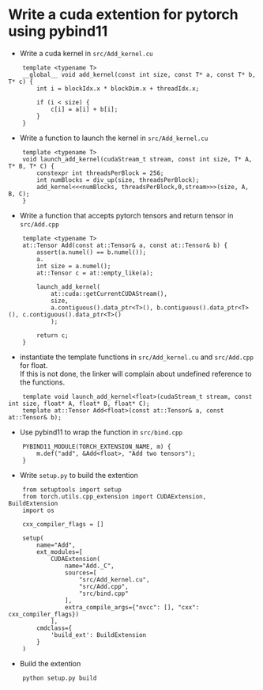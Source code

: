 # Write a cuda extention for pytorch using pybind11

* Write a cuda kernel in `src/Add_kernel.cu`
```CUDA
    template <typename T>
    __global__ void add_kernel(const int size, const T* a, const T* b, T* c) {
        int i = blockIdx.x * blockDim.x + threadIdx.x;

        if (i < size) {
            c[i] = a[i] + b[i];
        }
    }
```
* Write a function to launch the kernel in `src/Add_kernel.cu`
```
    template <typename T>
    void launch_add_kernel(cudaStream_t stream, const int size, T* A, T* B, T* C) {
        constexpr int threadsPerBlock = 256;
        int numBlocks = div_up(size, threadsPerBlock);
        add_kernel<<<numBlocks, threadsPerBlock,0,stream>>>(size, A, B, C);
    }
```
* Write a function that accepts pytorch tensors and return tensor in `src/Add.cpp`
```
    template <typename T>
    at::Tensor Add(const at::Tensor& a, const at::Tensor& b) {
        assert(a.numel() == b.numel());
        a.
        int size = a.numel();
        at::Tensor c = at::empty_like(a);
        
        launch_add_kernel(
            at::cuda::getCurrentCUDAStream(), 
            size,
            a.contiguous().data_ptr<T>(), b.contiguous().data_ptr<T>(), c.contiguous().data_ptr<T>()
            );
        
        return c;
    }
```

* instantiate the template functions in `src/Add_kernel.cu` and `src/Add.cpp` for float.    
    If this is not done, the linker will complain about undefined reference to the functions.
```
    template void launch_add_kernel<float>(cudaStream_t stream, const int size, float* A, float* B, float* C);
    template at::Tensor Add<float>(const at::Tensor& a, const at::Tensor& b);
```

* Use pybind11 to wrap the function in `src/bind.cpp`
```
    PYBIND11_MODULE(TORCH_EXTENSION_NAME, m) {
        m.def("add", &Add<float>, "Add two tensors");
    }
```
* Write `setup.py` to build the extention
```
    from setuptools import setup
    from torch.utils.cpp_extension import CUDAExtension, BuildExtension
    import os

    cxx_compiler_flags = []

    setup(
        name="Add",
        ext_modules=[
            CUDAExtension(
                name="Add._C",
                sources=[
                    "src/Add_kernel.cu",
                    "src/Add.cpp",
                    "src/bind.cpp"
                ],
                extra_compile_args={"nvcc": [], "cxx": cxx_compiler_flags})
            ],
        cmdclass={
            'build_ext': BuildExtension
        }
    )
```
* Build the extention
```
    python setup.py build
```


